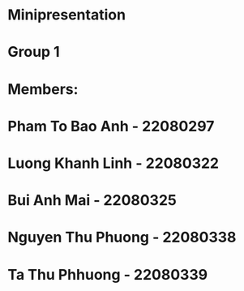 # Minipresentation
# Group 1 
# Members: 
# Pham To Bao Anh - 22080297
# Luong Khanh Linh - 22080322
# Bui Anh Mai - 22080325
# Nguyen Thu Phuong - 22080338
# Ta Thu Phhuong - 22080339
